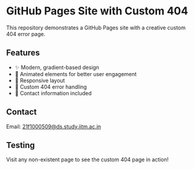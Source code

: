 # GitHub Pages Site with Custom 404

This repository demonstrates a GitHub Pages site with a creative custom 404 error page.

## Features
- ✨ Modern, gradient-based design
- 🎨 Animated elements for better user engagement
- 📱 Responsive layout
- 🔄 Custom 404 error handling
- 📧 Contact information included

## Contact
Email: 21f1000509@ds.study.iitm.ac.in

## Testing
Visit any non-existent page to see the custom 404 page in action!
